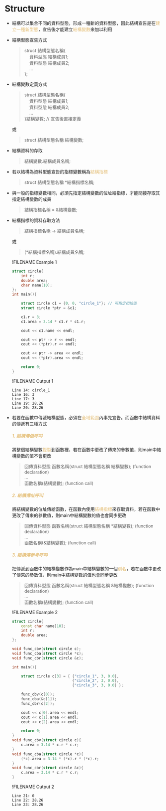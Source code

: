 # Structure

- 結構可以集合不同的資料型態，形成一種新的資料型態，因此結構宣告是在<span style="color:#e5c07b">建立一種新型態</span>，宣告後才能建立<span style="color:#e5c07b">結構變數</span>來加以利用  
- 結構型態宣告方式
  >struct 結構型態名稱{  
  >&nbsp;&nbsp;&nbsp;&nbsp;資料型態 結構成員1;  
  >&nbsp;&nbsp;&nbsp;&nbsp;資料型態 結構成員2;  
  >&nbsp;&nbsp;&nbsp;&nbsp;...  
  >};

- 結構變數定義方式
  >struct 結構型態名稱{  
  >&nbsp;&nbsp;&nbsp;&nbsp;資料型態 結構成員1;  
  >&nbsp;&nbsp;&nbsp;&nbsp;資料型態 結構成員2;  
  >&nbsp;&nbsp;&nbsp;&nbsp;...  
  >}結構變數; // 宣告後直接定義  
  
  或
  >struct 結構型態名稱 結構變數;

- 結構資料的存取
  >結構變數.結構成員名稱;

- 若以結構為資料型態宣告的指標變數稱為<span style="color:#e5c07b">結構指標</span>
  >struct 結構型態名稱 *結構指標名稱;

- 與一般的指標變數相同，必須先指定結構變數的位址給指標，才能間接存取其指定結構變數的成員
  >結構指標名稱 = &結構變數;

- 結構指標的資料存取方法
  >結構指標名稱 -> 結構成員名稱;

  或
  >(*結構指標名稱).結構成員名稱;

  !FILENAME Example 1
  ```cpp
  struct circle{
      int r;
      double area;
      char name[10];
  };
  int main(){

      struct circle c1 = {0, 0, "circle_1"}; // 可指定初始值
      struct circle *ptr = &c1;

      c1.r = 3;
      c1.area = 3.14 * c1.r * c1.r;

      cout << c1.name << endl;

      cout << ptr -> r << endl;
      cout << (*ptr).r << endl;

      cout << ptr -> area << endl;
      cout << (*ptr).area << endl;

      return 0;
  }
  ```
  !FILENAME Output 1
  ```
  Line 14: circle_1
  Line 16: 3
  Line 17: 3
  Line 19: 28.26
  Line 20: 28.26
  ```

- 若要在函數中傳遞結構型態，必須在<span style="color:#e5c07b">全域範圍</span>內事先宣告。而函數中結構資料的傳遞有三種方式
  ##### <span style="color:#e5c07b">1. 結構傳值呼叫</span>
  將整個結構變數<span style="color:#e5c07b">複製</span>到函數裡，若在函數中更改了傳來的參數值，則main中結構變數的值不會更改
  >回傳資料型態 函數名稱(struct 結構型態名稱 結構變數); (function declaration)  
  >...  
  >函數名稱(結構變數); (function call)

  ##### <span style="color:#e5c07b">2. 結構傳址呼叫</span>
  將結構變數的位址傳給函數，在函數內使用<span style="color:#e5c07b">結構指標</span>來存取資料，若在函數中更改了傳來的參數值，則main中結構變數的值也會同步更改
  >回傳資料型態 函數名稱(struct 結構型態名稱 *結構變數); (function declaration)  
  >...  
  >函數名稱(&結構變數); (function call)

  ##### <span style="color:#e5c07b">3. 結構傳參考呼叫</span>
  把傳遞到函數中的結構變數作為main中結構變數的一個<span style="color:#e5c07b">別名</span>，若在函數中更改了傳來的參數值，則main中結構變數的值也會同步更改
  >回傳資料型態 函數名稱(struct 結構型態名稱 &結構變數); (function declaration)  
  >...  
  >函數名稱(結構變數); (function call)

  !FILENAME Example 2
  ```cpp
  struct circle{
      const char name[10];
      int r;
      double area;
  };

  void func_cbv(struct circle c);
  void func_cba(struct circle *c);
  void func_cbr(struct circle &c);

  int main(){

      struct circle c[3] = { {"circle_1", 3, 0.0},
                             {"circle_2", 3, 0.0},
                             {"circle_3", 3, 0.0} };

      func_cbv(c[0]);
      func_cba(&c[1]);
      func_cbr(c[2]);

      cout << c[0].area << endl;
      cout << c[1].area << endl;
      cout << c[2].area << endl;

      return 0;
  }
  void func_cbv(struct circle c){
      c.area = 3.14 * c.r * c.r;
  }
  void func_cba(struct circle *c){
      (*c).area = 3.14 * (*c).r * (*c).r;
  }
  void func_cbr(struct circle &c){
      c.area = 3.14 * c.r * c.r;
  }
  ```
  !FILENAME Output 2
  ```
  Line 21: 0
  Line 22: 28.26
  Line 23: 28.26
  ```